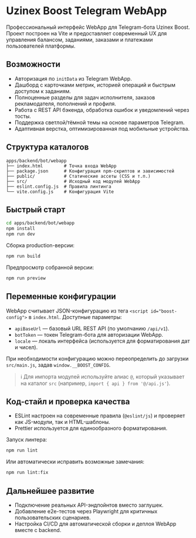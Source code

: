 # Uzinex Boost Telegram WebApp

Профессиональный интерфейс WebApp для Telegram-бота Uzinex Boost. Проект построен на Vite и предоставляет современный UX для управления балансом, заданиями, заказами и платежами пользователей платформы.

## Возможности

- Авторизация по `initData` из Telegram WebApp.
- Дашборд с карточками метрик, историей операций и быстрым доступом к заданиям.
- Полноценные разделы для задач исполнителя, заказов рекламодателя, пополнений и профиля.
- Работа с REST API бэкенда, обработка ошибок и уведомлений через тосты.
- Поддержка светлой/тёмной темы на основе параметров Telegram.
- Адаптивная верстка, оптимизированная под мобильные устройства.

## Структура каталогов

```
apps/backend/bot/webapp
├── index.html        # Точка входа WebApp
├── package.json      # Конфигурация npm-скриптов и зависимостей
├── public/           # Статические ассеты (CSS и т.п.)
├── src/              # Исходный код модулей WebApp
├── eslint.config.js  # Правила линтинга
└── vite.config.js    # Конфигурация Vite
```

## Быстрый старт

```bash
cd apps/backend/bot/webapp
npm install
npm run dev
```

Сборка production-версии:

```bash
npm run build
```

Предпросмотр собранной версии:

```bash
npm run preview
```

## Переменные конфигурации

WebApp считывает JSON-конфигурацию из тега `<script id="boost-config">` в `index.html`. Доступные параметры:

- `apiBaseUrl` — базовый URL REST API (по умолчанию `/api/v1`).
- `botToken` — токен Telegram-бота для авторизации WebApp.
- `locale` — локаль интерфейса (используется для форматирования дат и чисел).

При необходимости конфигурацию можно переопределить до загрузки `src/main.js`, задав `window.__BOOST_CONFIG`.

> ℹ️ Для импорта модулей используйте алиас `@`, который указывает на каталог `src` (например, `import { api } from '@/api.js'`).

## Код-стайл и проверка качества

- ESLint настроен на современные правила (`@eslint/js`) и проверяет как JS-модули, так и HTML-шаблоны.
- Prettier используется для единообразного форматирования.

Запуск линтера:

```bash
npm run lint
```

Или автоматически исправить возможные замечания:

```bash
npm run lint:fix
```

## Дальнейшее развитие

- Подключение реальных API-эндпойнтов вместо заглушек.
- Добавление e2e-тестов через Playwright для критичных пользовательских сценариев.
- Настройка CI/CD для автоматической сборки и деплоя WebApp вместе с backend.
